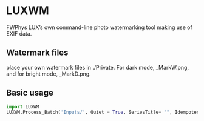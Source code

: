 # LUXWM
FWPhys LUX’s own command-line photo watermarking tool making use of EXIF data. 

## Watermark files
place your own watermark files in ./Private. For dark mode, _MarkW.png, and for bright mode, _MarkD.png.

## Basic usage
```python 
import LUXWM
LUXWM.Process_Batch('Inputs/', Quiet = True, SeriesTitle= "", Idempotence = True)
```


